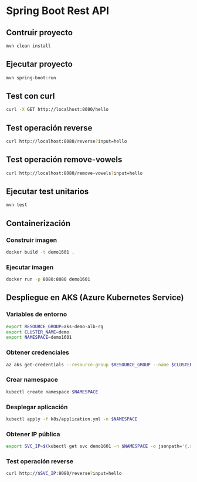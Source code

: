 # Spring Boot Rest API

## Contruir proyecto

```bash
mvn clean install
```

## Ejecutar proyecto

```bash
mvn spring-boot:run
```

## Test con curl 
    
```bash
curl -X GET http://localhost:8080/hello
```

## Test operación reverse
    
```bash
curl http://localhost:8080/reverse?input=hello
```

## Test operación remove-vowels
    
```bash
curl http://localhost:8080/remove-vowels?input=hello
```

## Ejecutar test unitarios

```bash
mvn test
```

## Containerización

### Construir imagen

```bash
docker build -t demo1601 .
```

### Ejecutar imagen

```bash
docker run -p 8080:8080 demo1601
```

## Despliegue en AKS (Azure Kubernetes Service)

### Variables de entorno
    
```bash
export RESOURCE_GROUP=aks-demo-alb-rg
export CLUSTER_NAME=demo
export NAMESPACE=demo1601
```

### Obtener credenciales

```bash
az aks get-credentials --resource-group $RESOURCE_GROUP --name $CLUSTER_NAME
```

### Crear namespace

```bash
kubectl create namespace $NAMESPACE
```

### Desplegar aplicación

```bash
kubectl apply -f k8s/application.yml -n $NAMESPACE
```

### Obtener IP pública

```bash
export SVC_IP=$(kubectl get svc demo1601 -n $NAMESPACE -o jsonpath='{.status.loadBalancer.ingress[0].ip}')
```

### Test operación reverse

```bash
curl http://$SVC_IP:8080/reverse?input=hello
```